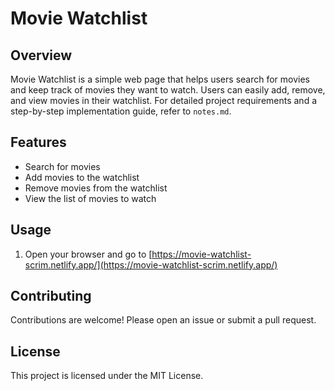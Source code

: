 # Movie Watchlist

## Overview
Movie Watchlist is a simple web page that helps users search for movies and keep track of movies they want to watch. Users can easily add, remove, and view movies in their watchlist. For detailed project requirements and a step-by-step implementation guide, refer to `notes.md`.

## Features
- Search for movies
- Add movies to the watchlist
- Remove movies from the watchlist
- View the list of movies to watch

## Usage
1. Open your browser and go to [https://movie-watchlist-scrim.netlify.app/](https://movie-watchlist-scrim.netlify.app/)

## Contributing
Contributions are welcome! Please open an issue or submit a pull request.

## License
This project is licensed under the MIT License.